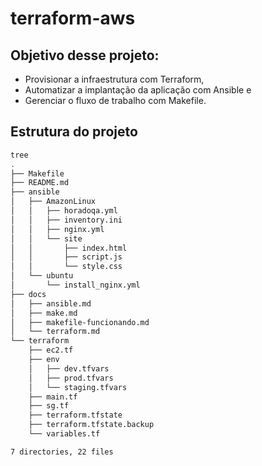 # terraform-aws

## Objetivo desse projeto:

- Provisionar a infraestrutura com Terraform,
- Automatizar a implantação da aplicação com Ansible e 
- Gerenciar o fluxo de trabalho com Makefile.

## Estrutura do projeto

```bash
tree
.
├── Makefile
├── README.md
├── ansible
│   ├── AmazonLinux
│   │   ├── horadoqa.yml
│   │   ├── inventory.ini
│   │   ├── nginx.yml
│   │   └── site
│   │       ├── index.html
│   │       ├── script.js
│   │       └── style.css
│   └── ubuntu
│       └── install_nginx.yml
├── docs
│   ├── ansible.md
│   ├── make.md
│   ├── makefile-funcionando.md
│   └── terraform.md
└── terraform
    ├── ec2.tf
    ├── env
    │   ├── dev.tfvars
    │   ├── prod.tfvars
    │   └── staging.tfvars
    ├── main.tf
    ├── sg.tf
    ├── terraform.tfstate
    ├── terraform.tfstate.backup
    └── variables.tf

7 directories, 22 files
```

